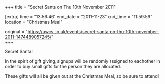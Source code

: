 +++
title = "Secret Santa on Thu 10th November 2011"

[extra]
time = "13:56:46"
end_date = "2011-11-23"
end_time = "11:59:59"
location = "Christmas Meal"

original = "https://uwcs.co.uk/events/secret-santa-on-thu-10th-november-2011-1474489057245/"    
+++

Secret Santa\!

In the spirit of gift giving, signups will be randomly assigned to eachother in order to buy small gifts for the person they are allocated.

These gifts will all be given out at the Christmas Meal, so be sure to attend\!

